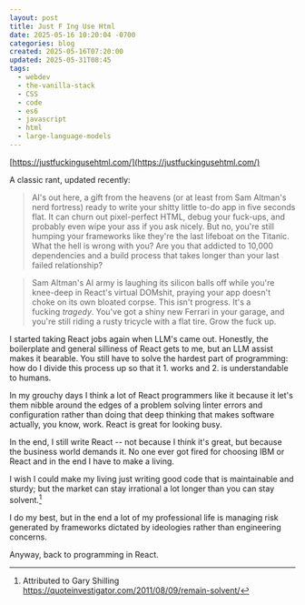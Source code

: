 ```yaml
---
layout: post
title: Just F Ing Use Html
date: 2025-05-16 10:20:04 -0700
categories: blog
created: 2025-05-16T07:20:00
updated: 2025-05-31T08:45
tags:
  - webdev
  - the-vanilla-stack
  - CSS
  - code
  - es6
  - javascript
  - html
  - large-language-models
---
```

[https://justfuckingusehtml.com/](https://justfuckingusehtml.com/)

A classic rant, updated recently:

> AI's out here, a gift from the heavens (or at least from Sam Altman's nerd fortress) ready to write your shitty little to-do app in five seconds flat. It can churn out pixel-perfect HTML, debug your fuck-ups, and probably even wipe your ass if you ask nicely. But no, you're still humping your frameworks like they're the last lifeboat on the Titanic. What the hell is wrong with you? Are you that addicted to 10,000 dependencies and a build process that takes longer than your last failed relationship?

> Sam Altman's AI army is laughing its silicon balls off while you're knee-deep in React's virtual DOMshit, praying your app doesn't choke on its own bloated corpse. This isn't progress. It's a fucking _tragedy_. You've got a shiny new Ferrari in your garage, and you're still riding a rusty tricycle with a flat tire. Grow the fuck up.

I started taking React jobs again when LLM's came out. Honestly, the boilerplate and general silliness of React gets to me, but an LLM assist makes it bearable. You still have to solve the hardest part of programming: how do I divide this process up so that it 1. works and 2. is understandable to humans. 

In my grouchy days I think a lot of React programmers like it because it let's them nibble around the edges of a problem solving linter errors and configuration rather than doing that deep thinking that makes software actually, you know, work. React is great for looking busy. 

In the end, I still write React -- not because I think it's great, but because the business world demands it. No one ever got fired for choosing IBM or React and in the end I have to make a living. 

I wish I could make my living just writing good code that is maintainable and sturdy; but the market can stay irrational a lot longer than you can stay solvent.[^1] 

I do my best, but in the end a lot of my professional life is managing risk generated by frameworks dictated by ideologies rather than engineering concerns.

Anyway, back to programming in React. 

[^1]: Attributed to Gary Shilling https://quoteinvestigator.com/2011/08/09/remain-solvent/
